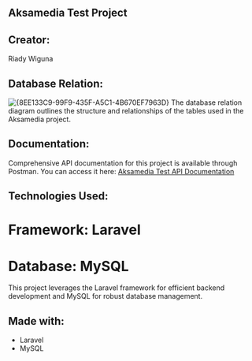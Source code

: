 ## Aksamedia Test Project

## Creator:
Riady Wiguna

## Database Relation:
![{8EE133C9-99F9-435F-A5C1-4B670EF7963D}](https://github.com/user-attachments/assets/344b349e-cfcb-4bd9-94eb-d72505166bd6)
The database relation diagram outlines the structure and relationships of the tables used in the Aksamedia project.

## Documentation:
Comprehensive API documentation for this project is available through Postman. You can access it here:
[Aksamedia Test API Documentation](https://www.postman.com/material-observer-66373835/aksamedia-test/documentation/i66hkcw/aksamedia-test)

## Technologies Used:
# Framework: Laravel
# Database: MySQL
This project leverages the Laravel framework for efficient backend development and MySQL for robust database management.

## Made with:
- Laravel
- MySQL
